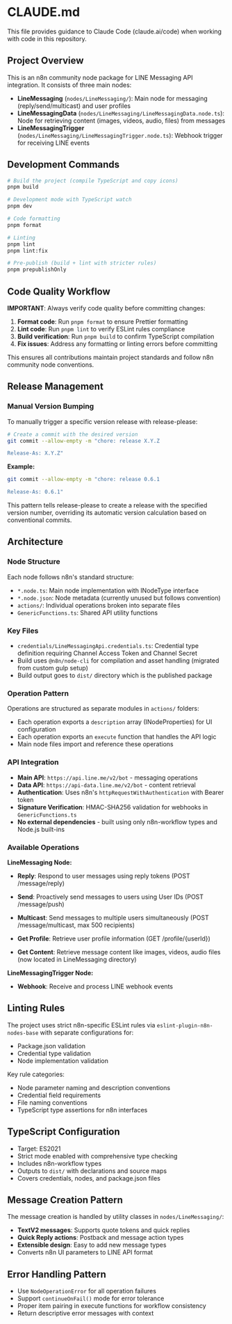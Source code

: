 # CLAUDE.md

This file provides guidance to Claude Code (claude.ai/code) when working with code in this repository.

## Project Overview

This is an n8n community node package for LINE Messaging API integration. It consists of three main nodes:

- **LineMessaging** (`nodes/LineMessaging/`): Main node for messaging (reply/send/multicast) and user profiles
- **LineMessagingData** (`nodes/LineMessaging/LineMessagingData.node.ts`): Node for retrieving content (images, videos, audio, files) from messages
- **LineMessagingTrigger** (`nodes/LineMessaging/LineMessagingTrigger.node.ts`): Webhook trigger for receiving LINE events

## Development Commands

```bash
# Build the project (compile TypeScript and copy icons)
pnpm build

# Development mode with TypeScript watch
pnpm dev

# Code formatting
pnpm format

# Linting
pnpm lint
pnpm lint:fix

# Pre-publish (build + lint with stricter rules)
pnpm prepublishOnly
```

## Code Quality Workflow

**IMPORTANT**: Always verify code quality before committing changes:

1. **Format code**: Run `pnpm format` to ensure Prettier formatting
2. **Lint code**: Run `pnpm lint` to verify ESLint rules compliance
3. **Build verification**: Run `pnpm build` to confirm TypeScript compilation
4. **Fix issues**: Address any formatting or linting errors before committing

This ensures all contributions maintain project standards and follow n8n community node conventions.

## Release Management

### Manual Version Bumping

To manually trigger a specific version release with release-please:

```bash
# Create a commit with the desired version
git commit --allow-empty -m "chore: release X.Y.Z

Release-As: X.Y.Z"
```

**Example:**
```bash
git commit --allow-empty -m "chore: release 0.6.1

Release-As: 0.6.1"
```

This pattern tells release-please to create a release with the specified version number, overriding its automatic version calculation based on conventional commits.

## Architecture

### Node Structure

Each node follows n8n's standard structure:

- `*.node.ts`: Main node implementation with INodeType interface
- `*.node.json`: Node metadata (currently unused but follows convention)
- `actions/`: Individual operations broken into separate files
- `GenericFunctions.ts`: Shared API utility functions

### Key Files

- `credentials/LineMessagingApi.credentials.ts`: Credential type definition requiring Channel Access Token and Channel Secret
- Build uses `@n8n/node-cli` for compilation and asset handling (migrated from custom gulp setup)
- Build output goes to `dist/` directory which is the published package

### Operation Pattern

Operations are structured as separate modules in `actions/` folders:

- Each operation exports a `description` array (INodeProperties) for UI configuration
- Each operation exports an `execute` function that handles the API logic
- Main node files import and reference these operations

### API Integration

- **Main API**: `https://api.line.me/v2/bot` - messaging operations
- **Data API**: `https://api-data.line.me/v2/bot` - content retrieval
- **Authentication**: Uses n8n's `httpRequestWithAuthentication` with Bearer token
- **Signature Verification**: HMAC-SHA256 validation for webhooks in `GenericFunctions.ts`
- **No external dependencies** - built using only n8n-workflow types and Node.js built-ins

### Available Operations

**LineMessaging Node:**
- **Reply**: Respond to user messages using reply tokens (POST /message/reply)
- **Send**: Proactively send messages to users using User IDs (POST /message/push)
- **Multicast**: Send messages to multiple users simultaneously (POST /message/multicast, max 500 recipients)
- **Get Profile**: Retrieve user profile information (GET /profile/{userId})

- **Get Content**: Retrieve message content like images, videos, audio files (now located in LineMessaging directory)

**LineMessagingTrigger Node:**
- **Webhook**: Receive and process LINE webhook events

## Linting Rules

The project uses strict n8n-specific ESLint rules via `eslint-plugin-n8n-nodes-base` with separate configurations for:

- Package.json validation
- Credential type validation
- Node implementation validation

Key rule categories:

- Node parameter naming and description conventions
- Credential field requirements
- File naming conventions
- TypeScript type assertions for n8n interfaces

## TypeScript Configuration

- Target: ES2021
- Strict mode enabled with comprehensive type checking
- Includes n8n-workflow types
- Outputs to `dist/` with declarations and source maps
- Covers credentials, nodes, and package.json files

## Message Creation Pattern

The message creation is handled by utility classes in `nodes/LineMessaging/`:

- **TextV2 messages**: Supports quote tokens and quick replies
- **Quick Reply actions**: Postback and message action types
- **Extensible design**: Easy to add new message types
- Converts n8n UI parameters to LINE API format

## Error Handling Pattern

- Use `NodeOperationError` for all operation failures
- Support `continueOnFail()` mode for error tolerance
- Proper item pairing in execute functions for workflow consistency
- Return descriptive error messages with context
